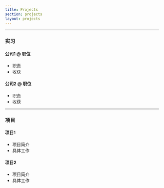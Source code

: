 ```yaml
---
title: Projects
section: projects
layout: projects
---
```

---

### **实习**

#### 公司1 @ 职位
- 职责
- 收获

#### 公司2 @ 职位
- 职责
- 收获

---
### **项目**

#### 项目1
- 项目简介
- 具体工作

#### 项目2
- 项目简介
- 具体工作
